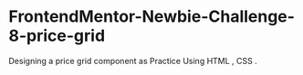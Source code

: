 # FrontendMentor-Newbie-Challenge-8-price-grid
Designing a price grid component as Practice Using HTML , CSS .
